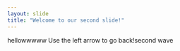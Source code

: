 ```yaml
---
layout: slide
title: "Welcome to our second slide!"
---
```

hellowwwww
Use the left arrow to go back!second wave
